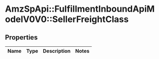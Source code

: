 # AmzSpApi::FulfillmentInboundApiModelV0V0::SellerFreightClass

## Properties
Name | Type | Description | Notes
------------ | ------------- | ------------- | -------------

